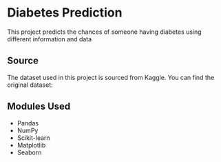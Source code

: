 # Diabetes Prediction

This project predicts the chances of someone having diabetes using different information and data

## Source
The dataset used in this project is sourced from Kaggle. You can find the original dataset:

## Modules Used
- Pandas
- NumPy
- Scikit-learn
- Matplotlib
- Seaborn



